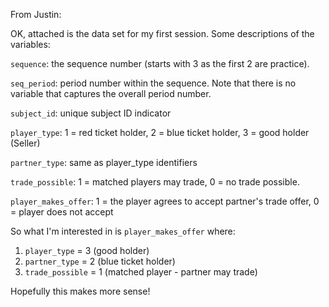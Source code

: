 

From Justin: 

OK, attached is the data set for my first session.  Some descriptions of the variables:

`sequence`:  the sequence number (starts with 3 as the first 2 are practice).

`seq_period`:  period number within the sequence.  Note that there is no variable that captures the overall period number.

`subject_id`:  unique subject ID indicator

`player_type`:  1 = red ticket holder, 2 = blue ticket holder, 3 = good holder (Seller)

`partner_type`:  same as player_type identifiers

`trade_possible`:  1 = matched players may trade,  0 = no trade possible.

`player_makes_offer`:  1 = the player agrees to accept partner's trade offer, 0 = player does not accept

So what I'm interested in is `player_makes_offer` where:
1) `player_type` = 3 (good holder)
2) `partner_type` = 2 (blue ticket holder)
3) `trade_possible` = 1 (matched player - partner may trade)

Hopefully this makes more sense!